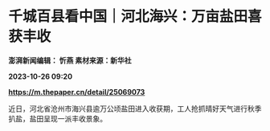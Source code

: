 # 千城百县看中国｜河北海兴：万亩盐田喜获丰收
**澎湃新闻编辑： 忻燕 素材来源：新华社**

**2023-10-26 09:20**

**https://m.thepaper.cn/detail/25069073**

近日，河北省沧州市海兴县逾万公顷盐田进入收获期，工人抢抓晴好天气进行秋季扒盐，盐田呈现一派丰收景象。